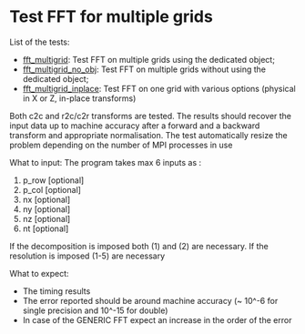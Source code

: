 # Test FFT for multiple grids

List of the tests:
- [fft_multigrid](fft_multigrid.f90): Test FFT on multiple grids using the dedicated object;
- [fft_multigrid_no_obj](fft_multigrid_no_obj.f90): Test FFT on multiple grids without using the dedicated object;
- [fft_multigrid_inplace](fft_multigrid_inplace.f90): Test FFT on one grid with various options (physical in X or Z, in-place transforms)


Both c2c and r2c/c2r transforms are tested.
The results should recover the input data up to machine accuracy
after a forward and a backward transform and appropriate normalisation.
The test automatically resize the problem depending on the number of MPI processes in use

What to input: The program takes max 6 inputs as : 

1. p_row [optional]
1. p_col [optional] 
1. nx    [optional]
1. ny    [optional]
1. nz    [optional]
1. nt    [optional]

If the decomposition is imposed both (1) and (2) are necessary. 
If the resolution is imposed (1-5) are necessary

What to expect:
- The timing results 
- The error reported should be around machine accuracy (~ 10^-6 for single
  precision and 10^-15 for double)
- In case of the GENERIC FFT expect an increase in the order of the error
